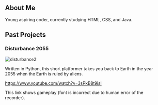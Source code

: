 ## About Me

Young aspiring coder, currently studying HTML, CSS, and Java.


## Past Projects

### Disturbance 2055

![disturbance2](https://user-images.githubusercontent.com/70152388/91209308-84e34500-e6d9-11ea-9ad3-c66b9d4b2761.png)

Written in Python, this short platformer takes you back to Earth in the year 2055 when the Earth is ruled by aliens.

https://www.youtube.com/watch?v=3sPkB8t9isI

This link shows gameplay (font is incorrect due to human error of the recorder).
